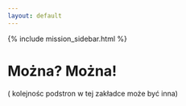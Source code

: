 ```yaml
---
layout: default
---
```


{% include mission_sidebar.html %}

<div class="w3-row w3-padding-64">
    <div class="w3-twothird w3-container">
      <h1 class="w3-text-teal">Można? Można!</h1>
      <p>( kolejnośc podstron w tej zakładce może być inna)</p>
    </div>
  </div>




 
